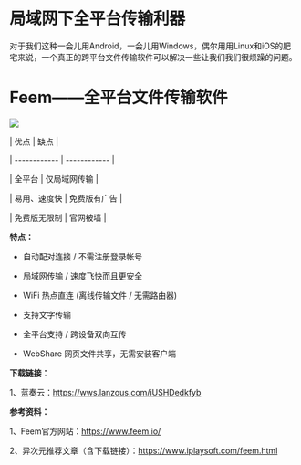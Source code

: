 # 局域网下全平台传输利器
对于我们这种一会儿用Android，一会儿用Windows，偶尔用用Linux和iOS的肥宅来说，一个真正的跨平台文件传输软件可以解决一些让我们我们很烦躁的问题。

<!--more-->

# Feem——全平台文件传输软件

![](https://img.iplaysoft.com/wp-content/uploads/2019/feem/feem.jpg!0x0.webp)

| 优点         | 缺点         |
| ------------ | ------------ |
| 全平台       | 仅局域网传输 |
| 易用、速度快 | 免费版有广告 |
| 免费版无限制 | 官网被墙     |

**特点：**

- 自动配对连接 / 不需注册登录帐号
- 局域网传输 / 速度飞快而且更安全
- WiFi 热点直连 (离线传输文件 / 无需路由器)
- 支持文字传输
- 全平台支持 / 跨设备双向互传
- WebShare 网页文件共享，无需安装客户端



**下载链接：**

1、蓝奏云：https://wws.lanzous.com/iUSHDedkfyb



**参考资料：**

1、Feem官方网站：https://www.feem.io/

2、异次元推荐文章（含下载链接）：https://www.iplaysoft.com/feem.html
